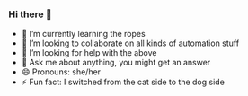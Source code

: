 ### Hi there 👋

- 🌱 I’m currently learning the ropes
- 👯 I’m looking to collaborate on all kinds of automation stuff
- 🤔 I’m looking for help with the above
- 💬 Ask me about anything, you might get an answer
- 😄 Pronouns: she/her
- ⚡ Fun fact: I switched from the cat side to the dog side

